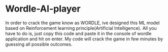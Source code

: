 # Wordle-AI-player
In order to crack the game know as WORDLE, ive designed this ML model based on Reinforcement learning principle(Artificial Intelligence). All you have to do is, just copy this code and paste it in the console of wordle application and hit on enter. My code will crack the game in few minutes by guessing all possible outcomes.
